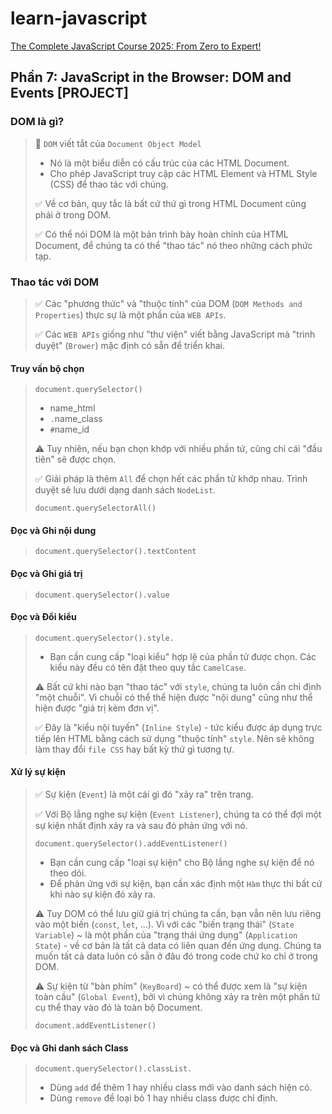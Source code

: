 # learn-javascript

[The Complete JavaScript Course 2025: From Zero to Expert!](https://www.udemy.com/course/the-complete-javascript-course/)

## Phần 7: JavaScript in the Browser: DOM and Events [PROJECT]

### DOM là gì?

> 📌 `DOM` viết tắt của `Document Object Model`
>
> - Nó là một biểu diễn có cấu trúc của các HTML Document.
> - Cho phép JavaScript truy cập các HTML Element và HTML Style (CSS) để thao tác với chúng.
>
> ✅ Về cơ bản, quy tắc là bất cứ thứ gì trong HTML Document cũng phải ở trong DOM.
>
> ✅ Có thể nói DOM là một bản trình bày hoàn chỉnh của HTML Document, để chúng ta có thể "thao tác" nó theo những cách phức tạp.

### Thao tác với DOM

> ✅ Các "phương thức" và "thuộc tính" của DOM (`DOM Methods and Properties`) thực sự là một phần của `WEB APIs`.
>
> ✅ Các `WEB APIs` giống như "thư viện" viết bằng JavaScript mà "trình duyệt" (`Brower`) mặc định có sẵn để triển khai.

#### Truy vấn bộ chọn

> `document.querySelector()`
>
> - name_html
> - `.`name_class
> - `#`name_id
>
> ⚠️ Tuy nhiên, nếu bạn chọn khớp với nhiều phần tử, cũng chỉ cái "đầu tiên" sẽ được chọn.
>
> ✅ Giải pháp là thêm `All` để chọn hết các phần tử khớp nhau. Trình duyệt sẽ lưu dưới dạng danh sách `NodeList`.
>
> `document.querySelectorAll()`

#### Đọc và Ghi nội dung

> `document.querySelector().textContent`

#### Đọc và Ghi giá trị

> `document.querySelector().value`

#### Đọc và Đổi kiểu

> `document.querySelector().style.`
>
> - Bạn cần cung cấp "loại kiểu" hợp lệ của phần tử được chọn. Các kiểu này đều có tên đặt theo quy tắc `CamelCase`.
>
> ⚠️ Bất cứ khi nào bạn "thao tác" với `style`, chúng ta luôn cần chỉ định "một chuỗi". Vì chuỗi có thể thể hiện được "nội dung" cũng như thể hiện được "giá trị kèm đơn vị".
>
> ✅ Đây là "kiểu nội tuyến" (`Inline Style`) - tức kiểu được áp dụng trực tiếp lên HTML bằng cách sử dụng "thuộc tính" `style`. Nên sẽ không làm thay đổi `file CSS` hay bất kỳ thứ gì tương tự.

#### Xử lý sự kiện

> ✅ Sự kiện (`Event`) là một cái gì đó "xảy ra" trên trang.
>
> ✅ Với Bộ lắng nghe sự kiện (`Event Listener`), chúng ta có thể đợi một sự kiện nhất định xảy ra và sau đó phản ứng với nó.
>
> `document.querySelector().addEventListener()`
>
> - Bạn cần cung cấp "loại sự kiện" cho Bộ lắng nghe sự kiện để nó theo dõi.
> - Để phản ứng với sự kiện, bạn cần xác định một `Hàm` thực thi bất cứ khi nào sự kiện đó xảy ra.
>
> ⚠️ Tuy DOM có thể lưu giữ giá trị chúng ta cần, bạn vẫn nên lưu riêng vào một biến (`const`, `let`, ...). Vì với các "biến trạng thái" (`State Variable`) ~ là một phần của "trạng thái ứng dụng" (`Application State`) - về cơ bản là tất cả data có liên quan đến ứng dụng. Chúng ta muốn tất cả data luôn có sẵn ở đâu đó trong code chứ ko chỉ ở trong DOM.
>
> ⚠️ Sự kiện từ "bàn phím" (`KeyBoard`) ~ có thể được xem là "sự kiện toàn cầu" (`Global Event`), bởi vì chúng không xảy ra trên một phần tử cụ thể thay vào đó là toàn bộ Document.
>
> `document.addEventListener()`

#### Đọc và Ghi danh sách Class

> `document.querySelector().classList.`
>
> - Dùng `add` để thêm 1 hay nhiều class mới vào danh sách hiện có.
> - Dùng `remove` để loại bỏ 1 hay nhiều class được chỉ định.
